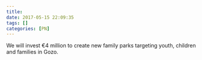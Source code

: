 ```yaml
---
title:
date: 2017-05-15 22:09:35
tags: []
categories: [PN]
---
```


We will invest €4 million to create new family parks targeting youth, children and families in Gozo.